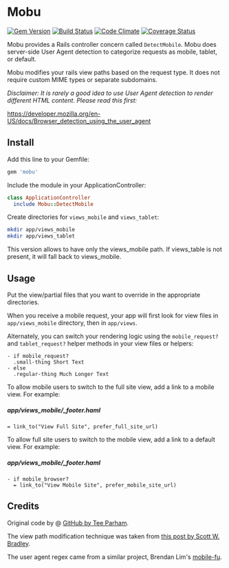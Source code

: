 # Mobu

[![Gem Version](http://img.shields.io/gem/v/mobu.svg)](http://rubygems.org/gems/mobu)
[![Build Status](http://img.shields.io/travis/neighborland/mobu.svg)](https://travis-ci.org/neighborland/mobu)
[![Code Climate](http://img.shields.io/codeclimate/github/neighborland/mobu.svg)](https://codeclimate.com/github/neighborland/mobu)
[![Coverage Status](http://img.shields.io/coveralls/neighborland/mobu.svg)](https://coveralls.io/r/neighborland/mobu)

Mobu provides a Rails controller concern called `DetectMobile`.
Mobu does server-side User Agent detection to categorize requests as mobile, tablet, or default.

Mobu modifies your rails view paths based on the request type.
It does not require custom MIME types or separate subdomains.

_Disclaimer: It is rarely a good idea to use User Agent detection to render different HTML content. 
Please read this first:_

https://developer.mozilla.org/en-US/docs/Browser_detection_using_the_user_agent

## Install

Add this line to your Gemfile:

```ruby
gem 'mobu'
```

Include the module in your ApplicationController:

```ruby
class ApplicationController
  include Mobu::DetectMobile
```

Create directories for `views_mobile` and `views_tablet`:

```sh
mkdir app/views_mobile
mkdir app/views_tablet
```
This version allows to have only the views_mobile path. If views_table is not present, it will fall back to views_mobile.

## Usage

Put the view/partial files that you want to override in the appropriate directories.

When you receive a mobile request, your app will first look for view files in `app/views_mobile`
directory, then in `app/views`.

Alternately, you can switch your rendering logic using the `mobile_request?` and `tablet_request?` helper methods
in your view files or helpers:

```haml
- if mobile_request?
  .small-thing Short Text
- else
  .regular-thing Much Longer Text
```

To allow mobile users to switch to the full site view, add a link to a mobile view. For example:

##### app/views_mobile/_footer.haml
```haml
= link_to("View Full Site", prefer_full_site_url)
```

To allow full site users to switch to the mobile view, add a link to a default view. For example:

##### app/views_mobile/_footer.haml
```haml
- if mobile_browser?
  = link_to("View Mobile Site", prefer_mobile_site_url)
```

## Credits

Original code by @
[GitHub by Tee Parham](https://github.com/neighborland/mobu).

The view path modification technique was taken from 
[this post by Scott W. Bradley](http://scottwb.com/blog/2012/02/23/a-better-way-to-add-mobile-pages-to-a-rails-site/).

The user agent regex came from a similar project, Brendan Lim's 
[mobile-fu](https://github.com/brendanlim/mobile-fu).
